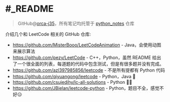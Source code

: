 # #_README
> GitHub@[orca-j35](https://github.com/orca-j35)，所有笔记均托管于 [python_notes](https://github.com/orca-j35/python_notes) 仓库

介绍几个和 LeetCode 相关的 GitHub 仓库:

- https://github.com/MisterBooo/LeetCodeAnimation - Java，会使用动图来展示算法
- https://github.com/pezy/LeetCode - C++，Python，虽然 README 给出了一个很全面的列表，每道题的代码中包含测试，但是有很多题并没有完成。
- https://github.com/azl397985856/leetcode - 不是所有提都有 Python 代码
- https://github.com/qiyuangong/leetcode - Python，Java 🧀
- https://github.com/csujedihy/lc-all-solutions - Python 🧀🧀
- https://github.com/JBielan/leetcode-python - Python，题目不全，感觉不好😑